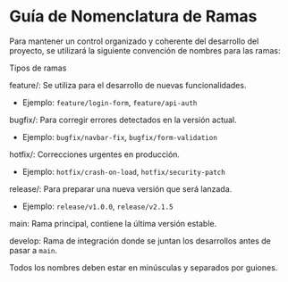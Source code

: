 # Guía de Nomenclatura de Ramas

Para mantener un control organizado y coherente del desarrollo del proyecto, 
se utilizará la siguiente convención de nombres para las ramas:

Tipos de ramas

feature/: Se utiliza para el desarrollo de nuevas funcionalidades.
  - Ejemplo: `feature/login-form`, `feature/api-auth`

  bugfix/: Para corregir errores detectados en la versión actual.
  - Ejemplo: `bugfix/navbar-fix`, `bugfix/form-validation`

  hotfix/: Correcciones urgentes en producción.
  - Ejemplo: `hotfix/crash-on-load`, `hotfix/security-patch`

  release/: Para preparar una nueva versión que será lanzada.
  - Ejemplo: `release/v1.0.0`, `release/v2.1.5`

  main: Rama principal, contiene la última versión estable.

develop: Rama de integración donde se juntan los desarrollos antes de pasar a `main`.

Todos los nombres deben estar en minúsculas y separados por guiones.
